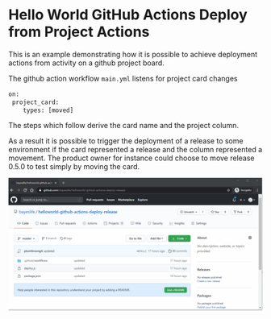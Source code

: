 # Hello World GitHub Actions Deploy from Project Actions

This is an example demonstrating how it is possible to achieve deployment actions from activity on a github project board.

The github action workflow `main.yml`  listens for project card changes

```
on:
 project_card:
    types: [moved]
```

The steps which follow derive the card name and the project column.

As a result it is possible to trigger the deployment of a release to some environment if the card represented a release and the column represented a movement.
The product owner for instance could choose to move release 0.5.0 to test simply by moving the card.

![](./images/DeployActions.gif)